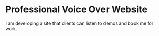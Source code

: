 # Professional Voice Over Website
I am developing a site that clients can listen to demos and book me for work. 
